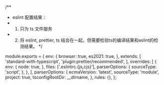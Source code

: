 /**
 * eslint 配置结果：
 * 1. 只为 ts 文件服务
* 2. 将 eslint, prettier, ts 结合在一起，但需要检验ts的编译结果和eslint的检测结果。
 */

module.exports = {
  env: {
    browser: true,
    es2021: true,
  },
  extends: [
    'standard-with-typescript',
    'plugin:prettier/recommended',
  ],
  overrides: [
    {
      env: {
        node: true,
      },
      files: ['.eslintrc.{js,cjs}'],
      parserOptions: {
        sourceType: 'script',
      },
    },
  ],
  parserOptions: {
    ecmaVersion: 'latest',
    sourceType: 'module',
    project: true,
    tsconfigRootDir: __dirname,
  },
  rules: {},
};
